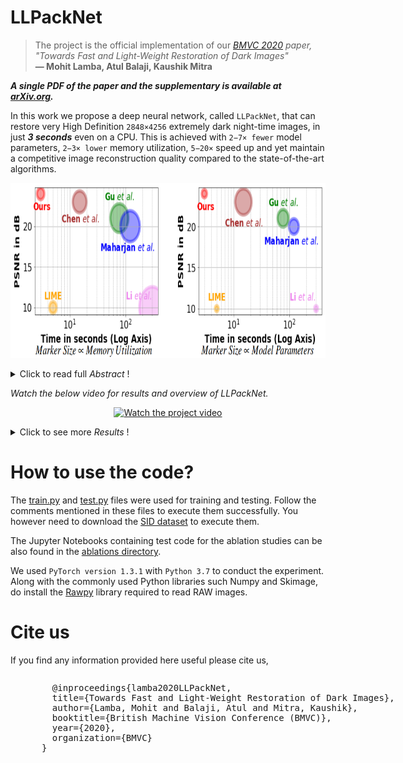 # LLPackNet

> The project is the official implementation of our *[BMVC 2020](https://www.bmvc2020-conference.com/assets/papers/0145.pdf) paper, "Towards Fast and Light-Weight Restoration of Dark Images"*<br>  **&mdash; Mohit Lamba, Atul Balaji, Kaushik Mitra**

***A single PDF of the paper and the supplementary is available at [arXiv.org](https://arxiv.org/abs/2011.14133).***

In this work we propose a deep neural network, called `LLPackNet`, that can restore very High Definition `2848×4256` extremely dark night-time images, in just ***3 seconds*** even on a CPU. This is achieved with `2−7× fewer` model parameters, `2−3× lower` memory utilization, `5−20×` speed up and yet maintain a competitive image reconstruction quality compared to the state-of-the-art algorithms.

<p align="center">
  <a href="https://raw.githubusercontent.com/MohitLamba94/LLPackNet/master/pics/compariosn_overall.png">
  <img src="https://raw.githubusercontent.com/MohitLamba94/LLPackNet/master/pics/compariosn_overall.png" alt="Click to expand full res image" height="280">
  </a>
</p> 

<details>
  <summary>Click to read full <i>Abstract</i> !</summary>
  
The ability to capture good quality images in the dark and `near-zero lux` conditions has been a long-standing pursuit of the computer vision community. The seminal work by *Chen et al.* has especially caused renewed interest in this area, resulting in methods that build on top of their work in a bid to improve the reconstruction. However, for practical utility and deployment of low-light enhancement algorithms on edge devices such as embedded systems, surveillance cameras, autonomous robots and smartphones, the solution must respect additional constraints such as limited GPU memory and processing power. With this in mind, we propose a deep neural network architecture that aims to strike a balance between the network latency, memory utilization, model parameters, and reconstruction quality. The key idea is to forbid computations in the High-Resolution (HR) space and limit them to a Low-Resolution (LR) space. However, doing the bulk of computations in the LR space causes artifacts in the restored image. We thus propose `Pack` and `UnPack` operations, which allow us to effectively transit between the HR and
LR spaces without incurring much artifacts in the restored image. <br>


State-of-the-art algorithms on dark image enhancement need to pre-amplify the image before processing it. However, they generally use ground truth information to find the amplification factor even during inference, restricting their applicability for unknown scenes. In contrast, we propose a simple yet effective light-weight mechanism for automatically determining the amplification factor from the input image. We show that we can enhance a full resolution, 2848×4256, extremely dark single-image in the ballpark of 3 seconds even on a CPU. We achieve this with 2−7× fewer model parameters, 2−3× lower memory utilization,
5−20× speed up and yet maintain a competitive image reconstruction quality compared to the state-of-the-art algorithms
 
</details>

*Watch the below video for results and overview of LLPackNet.*

<p align="center">
  <a href="https://www.youtube.com/watch?v=nO6pizVH_qM&feature=youtu.be">
  <img src="https://raw.githubusercontent.com/MohitLamba94/LLPackNet/master/pics/video.png" alt="Watch the project video" height="350">
  </a>
</p> 

<details>
  <summary>Click to see more <i>Results</i> !</summary>

<p align="center">
  <img src="https://raw.githubusercontent.com/MohitLamba94/LLPackNet/master/pics/comparison_fig.png">
  <img src="https://raw.githubusercontent.com/MohitLamba94/LLPackNet/master/pics/comparison_table.png">
</p>

</details>

# How to use the code?
The [train.py](https://github.com/MohitLamba94/LLPackNet/blob/master/train.py) and [test.py](https://github.com/MohitLamba94/LLPackNet/blob/master/test.py) files were used for training and testing. Follow the comments mentioned in these files to execute them successfully. You however need to download the [SID dataset](https://github.com/cchen156/Learning-to-See-in-the-Dark) to execute them. 

The Jupyter Notebooks containing test code for the ablation studies can be also found in the [ablations directory](https://github.com/MohitLamba94/LLPackNet/tree/master/ablations).

We used `PyTorch version 1.3.1` with `Python 3.7` to conduct the experiment. Along with the commonly used Python libraries such Numpy and Skimage, do install the [Rawpy](https://pypi.org/project/rawpy/) library required to read RAW images.



# Cite us
If you find any information provided here useful please cite us,

<div style="width:600px;overflow:auto;padding-left:50px;">
<pre>
  @inproceedings{lamba2020LLPackNet,
  title={Towards Fast and Light-Weight Restoration of Dark Images},
  author={Lamba, Mohit and Balaji, Atul and Mitra, Kaushik},
  booktitle={British Machine Vision Conference (BMVC)},
  year={2020},
  organization={BMVC}
}
</pre>
</div>


